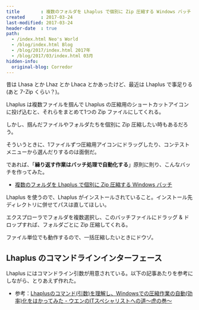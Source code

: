 ```yaml
---
title        : 複数のフォルダを Lhaplus で個別に Zip 圧縮する Windows バッチ
created      : 2017-03-24
last-modified: 2017-03-24
header-date  : true
path:
  - /index.html Neo's World
  - /blog/index.html Blog
  - /blog/2017/index.html 2017年
  - /blog/2017/03/index.html 03月
hidden-info:
  original-blog: Corredor
---
```


昔は Lhasa とか Lhaz とか Lhaca とかあったけど、最近は Lhaplus で事足りる (あと 7-Zip くらい？)。

Lhaplus は複数ファイルを掴んで Lhaplus の圧縮用のショートカットアイコンに投げ込むと、それらをまとめて1つの Zip ファイルにしてくれる。

しかし、掴んだファイルやフォルダたちを個別に Zip 圧縮したい時もあるだろう。

そういうときに、1ファイルずつ圧縮用アイコンにドラッグしたり、コンテストメニューから選んだりするのは面倒だ。

であれば、「__繰り返す作業はバッチ処理で自動化する__」原則に則り、こんなバッチを作ってみた。

- [複数のフォルダを Lhaplus で個別に Zip 圧縮する Windows バッチ](https://gist.github.com/Neos21/e3821ecba75695ec9209035ec5ff9176)

Lhaplus を使うので、Lhaplus がインストールされていること。インストール先ディレクトリに併せてパスは直してほしい。

エクスプローラでフォルダを複数選択し、このバッチファイルにドラッグ & ドロップすれば、フォルダごとに Zip 圧縮してくれる。

ファイル単位でも動作するので、一括圧縮したいときにドウゾ。

## Lhaplus のコマンドラインインターフェース

Lhaplus にはコマンドライン引数が用意されている。以下の記事あたりを参考にしながら、とりあえず作れた。

- 参考：[Lhaplusのコマンド(引数)を理解し、Windowsでの圧縮作業の自動(効率)化をはかってみた - ウエンのITスペシャリストへの道〜虎の巻〜](http://d.hatena.ne.jp/uen1130/touch/20101205/p1)

